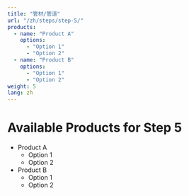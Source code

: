```yaml
---
title: "管材/管道"
url: "/zh/steps/step-5/"
products:
  - name: "Product A"
    options:
      - "Option 1"
      - "Option 2"
  - name: "Product B"
    options:
      - "Option 1"
      - "Option 2"
weight: 5
lang: zh
---
```


# Available Products for Step 5

- Product A
  - Option 1
  - Option 2
- Product B
  - Option 1
  - Option 2